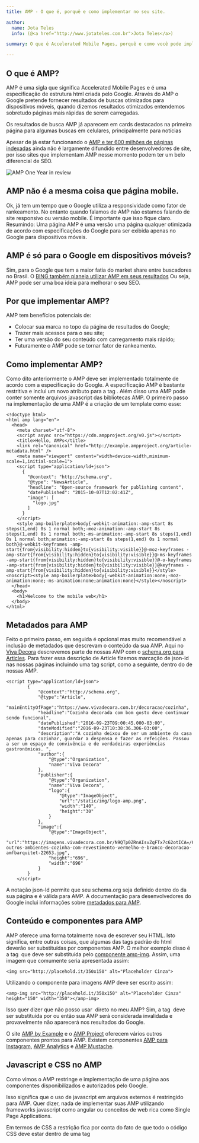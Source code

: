 ```yaml
---
title: AMP - O que é, porquê e como implementar no seu site.

author:
  name: Jota Teles
  info: (@<a href="http://www.jotateles.com.br">Jota Teles</a>)

summary: O que é Accelerated Mobile Pages, porquê e como você pode implementá-lo no seu site ou portal.

---
```


## O que é AMP?

AMP é uma sigla que significa Accelerated Mobile Pages e é uma especificação de estrutura html criada pelo Google. Através do AMP o Google pretende fornecer resultados de buscas otimizados para dispositivos móveis, quando dizemos resultados otimizados entendemos sobretudo páginas mais rápidas de serem carregadas.

Os resultados de busca AMP já aparecem em cards destacados na primeira página para algumas buscas em celulares, principalmente para notícias

Apesar de já estar funcionando o [AMP e ter 600 milhões de páginas indexadas](https://amphtml.wordpress.com/2016/10/07/amp-a-year-in-review/amp/) ainda não é largamente difundido entre desenvolvedores de site, por isso sites que implementam AMP nesse momento podem ter um belo diferencial de SEO.

![AMP One Year in review](https://amphtml.files.wordpress.com/2016/10/1-wholeinfographic.png?w=768)

## AMP não é a mesma coisa que página mobile.

Ok, já tem um tempo que o Google utiliza a responsividade como fator de rankeamento. No entanto quando falamos de AMP não estamos falando de site responsivo ou versão mobile. É importante que isso fique claro.
Resumindo: Uma página AMP é uma versão uma página qualquer otimizada de acordo com especificações do Google para ser exibida apenas no Google para dispositivos móveis.

## AMP é só para o Google em dispositivos móveis?

Sim, para o Google que tem a maior fatia do market share entre buscadores no Brasil. O [BING também planeja utilizar AMP em seus resultados](https://googlediscovery.com/2016/09/23/bing-planeja-destacar-sites-com-google-amp/)
Ou seja, AMP pode ser uma boa ideia para melhorar o seu SEO.

## Por que implementar AMP?

AMP tem benefícios potenciais de:
* Colocar sua marca no topo da página de resultados do Google;
* Trazer mais acessos para o seu site;
* Ter uma versão do seu conteúdo com carregamento mais rápido;
* Futuramente o AMP pode se tornar fator de rankeamento.

## Como implementar AMP?

Como dito anteriormente o AMP deve ser implementado totalmente de acordo com a especificação do Google. A especificação AMP é bastante restritiva e inclui um novo atributo para a tag <html>. Além disso uma AMP pode conter somente arquivos javascript das bibliotecas AMP.
O primeiro passo na implementação de uma AMP é a criação de um template como esse:

``` 
<!doctype html>
<html amp lang="en">
  <head>
    <meta charset="utf-8">
    <script async src="https://cdn.ampproject.org/v0.js"></script>
    <title>Hello, AMPs</title>
    <link rel="canonical" href="http://example.ampproject.org/article-metadata.html" />
    <meta name="viewport" content="width=device-width,minimum-scale=1,initial-scale=1">
    <script type="application/ld+json">
      {
        "@context": "http://schema.org",
        "@type": "NewsArticle",
        "headline": "Open-source framework for publishing content",
        "datePublished": "2015-10-07T12:02:41Z",
        "image": [
          "logo.jpg"
        ]
      }
    </script>
    <style amp-boilerplate>body{-webkit-animation:-amp-start 8s steps(1,end) 0s 1 normal both;-moz-animation:-amp-start 8s steps(1,end) 0s 1 normal both;-ms-animation:-amp-start 8s steps(1,end) 0s 1 normal both;animation:-amp-start 8s steps(1,end) 0s 1 normal both}@-webkit-keyframes -amp-start{from{visibility:hidden}to{visibility:visible}}@-moz-keyframes -amp-start{from{visibility:hidden}to{visibility:visible}}@-ms-keyframes -amp-start{from{visibility:hidden}to{visibility:visible}}@-o-keyframes -amp-start{from{visibility:hidden}to{visibility:visible}}@keyframes -amp-start{from{visibility:hidden}to{visibility:visible}}</style><noscript><style amp-boilerplate>body{-webkit-animation:none;-moz-animation:none;-ms-animation:none;animation:none}</style></noscript>
  </head>
  <body>
    <h1>Welcome to the mobile web</h1>
  </body>
</html>
``` 

## Metadados para AMP

Feito o primeiro passo, em seguida é opcional mas muito recomendável a inclusão de metadados que descrevam o conteúdo da sua AMP.
Aqui no [Viva Decora](https://www.vivadecora.com.br) descrevemos parte de nossas AMP com o [schema.org para Articles](https://schema.org/article). Para fazer essa descrição de Article fizemos marcação de json-ld nas nossas páginas incluindo uma tag script, como a seguinte, dentro do <head> de nossas AMP.

```
<script type="application/ld+json">
        {
            "@context":"http://schema.org",
            "@type":"Article",
            "mainEntityOfPage":"https://www.vivadecora.com.br/decoracao/cozinha",
            "headline":"Cozinha decorada com bom gosto deve continuar sendo funcional",
            "datePublished":"2016-09-23T09:00:45.000-03:00",
            "dateModified":"2016-09-23T10:38:36.306-03:00",
            "description":"A cozinha deixou de ser um ambiente da casa apenas para cozinhar, guardar a despensa e fazer as refeições. Passou a ser um espaço de convivência e de verdadeiras experiências gastronômicas. ",
            "author":{
                "@type":"Organization",
                "name":"Viva Decora"
            },
            "publisher":{
                "@type":"Organization",
                "name":"Viva Decora",
                "logo":{
                    "@type":"ImageObject",
                    "url":"/static/img/logo-amp.png",
                    "width":"140",
                    "height":"30"
                }
            },
            "image":{
                "@type":"ImageObject",
                "url":"https://imagens.vivadecora.com.br/N9QTp0ZRnAIsvZqFTx7c62otICA=/696x696/vivadecora/22653-outros-ambientes-cozinha-com-revestimento-vermelho-e-branco-decoracao-amfbarquitet-22653.jpg",
                "height":"696",
                "width":"696"
            }
        }
    </script>

```

A notação json-ld permite que seu schema.org seja definido dentro do <head> da sua página e é válida para AMP.
A documentação para desenvolvedores do Google inclui informações sobre [metadados para AMP](https://developers.google.com/search/docs/data-types/articles).


## Conteúdo e componentes para AMP

AMP oferece uma forma totalmente nova de escrever seu HTML. Isto significa, entre outras coisas, que algumas das tags padrão do html deverão ser substituídas por componentes AMP.
O melhor exemplo disso é a tag <img> que deve ser substituída pelo [componente amp-img](https://www.ampproject.org/docs/get_started/create/include_image).
Assim, uma imagem que comumente seria apresentada assim:


``` 
<img src="http://placehold.it/350x150" alt="Placeholder Cinza">
``` 

Utilizando o componente para imagens AMP deve ser escrito assim:

```
<amp-img src="http://placehold.it/350x150" alt="Placeholder Cinza" height="150" width="350"></amp-img>
``` 

Isso quer dizer que não posso usar <img> direto no meu AMP? Sim, a tag <img> deve ser substituída por <amp-img> ou então sua AMP será considerada invalidada e provavelmente não aparecerá nos resultados do Google.

O site [AMP by Example](https://ampbyexample.com/) e o [AMP Project](https://www.ampproject.org/) oferecem vários outros componentes prontos para AMP. 
Existem componentes [AMP para Instagram](https://ampbyexample.com/components/amp-instagram/), [AMP Analytics](https://ampbyexample.com/components/amp-analytics/) e [AMP Mustache](https://www.ampproject.org/docs/reference/components/amp-mustache).


## Javascript e CSS no AMP

Como vimos o AMP restringe e implementação de uma página aos componentes disponibilizados e autorizados pelo Google. 

Isso significa que o uso de javascript em arquivos externos é restringido para AMP. Quer dizer, nada de implementar suas AMP utilizando frameworks javascript como angular ou conceitos de web rica como Single Page Applications.

Em termos de CSS a restrição fica por conta do fato de que todo o código CSS deve estar dentro de uma tag <style amp-custom> no <head> do seu documento AMP. Ainda assim você pode estilizar livremente os seus componentes implementados. O Google ainda oferece algumas facilidades para tornar sua [AMP responsiva](https://www.ampproject.org/docs/guides/responsive_amp).


## Fazendo sua AMP ser encontrada

Ok. Sua AMP está pronta, usando os componentes necessários, CSS personalizado, metadados descritivos. Como fazer para o Google saber que você tem uma AMP?

É bastante simples. Cada página canônica, ou seja, cada página “versão web” do seu site que possui uma AMP relacionada deverá ter uma tag <link> indicando o endereço da AMP correspondente. 

Por sua vez, cada AMP deverá ter uma tag <link> indicando a página canônica a qual está relacionada. Explicarei que tags são essas.

Exemplo:

A página canônica [https://www.vivadecora.com.br/decoracao/cozinha](https://www.vivadecora.com.br/decoracao/cozinha) deve possuir uma tag:

``` 
<link rel="amphtml" href="https://www.vivadecora.com.br/amp/decoracao/cozinha">
``` 

Essa tag indica o endereço de sua versão AMP.

Por sua vez, a AMP https://www.vivadecora.com.br/amp/decoracao/cozinha deve ter uma tag <link rel="canonical" href="https://www.vivadecora.com.br/decoracao/cozinha"> indicando sua versão canônica.

Só isso já é o suficiente para que o Google indexe suas AMP.

## Validando sua AMP

Antes de colocar suas AMP em produção é importante garantir que elas sejam consideradas válidas.


Para isso você pode utilizar pelo menos três abordagens:

1. Coloque esse trecho no final da sua url AMP #development=1, assim https://www.vivadecora.com.br/amp/decoracao/quarto deve ficar https://www.vivadecora.com.br/amp/decoracao/quarto#development=1; então olhe o console do seu navegador e procure por erros de AMP ou pela mensagem “AMP validation successful.” 
2. Utilize o [validador de AMP online](https://validator.ampproject.org/);
3. Instale o [plugin validador de AMP para Chrome](https://chrome.google.com/webstore/detail/amp-validator/nmoffdblmcmgeicmolmhobpoocbbmknc), além de validar AMP ele exibe um ícone azul quando uma página que você estiver acessando possuir versão AMP.


## Para finalizar e resumir AMP

Como vimos a AMP é uma especificação Google com grande potencial de retorno para SEO. A AMP possui um conjunto de componentes predefinidos e não permite adição de javascript ou css externo.

Durante a implementação de AMP recomenda-se estruturar os metadados de sua página e relacionar via tag <link> suas páginas canônicas com as versões AMP.

Válido também mencionar que já existem implementações prontas de plugins [AMP para wordpress](https://br.wordpress.org/plugins/amp/) e [AMP para jekyll](https://github.com/juusaw/amp-jekyll), por exemplo.

Espera-se que a adesão as páginas AMP continue crescendo e esse tutorial pretende ser um bom ponto de partida para quem deseja ter versões AMP de suas páginas aparecendo nas buscas de celulares dentro do Google.

Dúvidas e comentários?

Abraços








